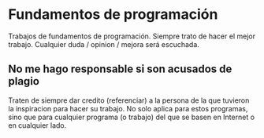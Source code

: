 # Fundamentos de programación
Trabajos de fundamentos de programación. Siempre trato de hacer el mejor trabajo. Cualquier duda / opinion / mejora será escuchada.

## No me hago responsable si son acusados de plagio
Traten de siempre dar credito (referenciar) a la persona de la que tuvieron la inspiracion para hacer su trabajo. No solo aplica para estos programas, sino que para cualquier programa (o trabajo) del que se basen en Internet o en cualquier lado. 
